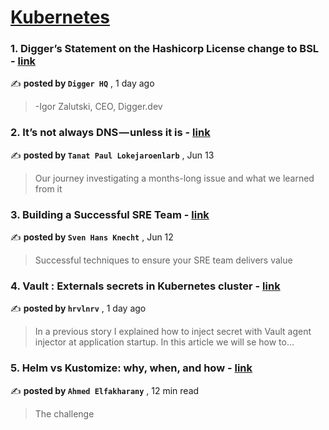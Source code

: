 
<h1><a href=https://medium.com/tag/kubernetes/recommended target="_blank" rel="noopener noreferrer">Kubernetes</a></h1>
<h3>1. Digger’s Statement on the Hashicorp License change to BSL - <a href=https://medium.com/@DiggerHQ/diggers-statement-on-the-hashicorp-license-change-to-bsl-983bf184e7d7?source=tag_recommended_feed---------0-84----------kubernetes----------dee4f5d1_e28e_40e4_b4d6_7b1385fd63e6------- target="_blank" rel="noopener noreferrer">link</a></h3>

✍️ **posted by `Digger HQ`** <date> , 1 day ago</date>

<blockquote>-Igor Zalutski, CEO, Digger.dev</blockquote>

<h3>2. It’s not always DNS — unless it is - <a href=https://medium.com/adevinta-tech-blog/its-not-always-dns-unless-it-is-16858df17d3f?source=tag_recommended_feed---------1-107----------kubernetes----------dee4f5d1_e28e_40e4_b4d6_7b1385fd63e6------- target="_blank" rel="noopener noreferrer">link</a></h3>

✍️ **posted by `Tanat Paul Lokejaroenlarb`** <date> , Jun 13</date>

<blockquote>Our journey investigating a months-long issue and what we learned from it</blockquote>

<h3>3. Building a Successful SRE Team - <a href=https://medium.com/@hans.knechtions/building-a-successful-sre-team-283232bc2694?source=tag_recommended_feed---------2-85----------kubernetes----------dee4f5d1_e28e_40e4_b4d6_7b1385fd63e6------- target="_blank" rel="noopener noreferrer">link</a></h3>

✍️ **posted by `Sven Hans Knecht`** <date> , Jun 12</date>

<blockquote>Successful techniques to ensure your SRE team delivers value</blockquote>

<h3>4. Vault : Externals secrets in Kubernetes cluster - <a href=https://medium.com/@verove.clement/vault-externals-secrets-in-kubernetes-cluster-407f251a5e89?source=tag_recommended_feed---------3-84----------kubernetes----------dee4f5d1_e28e_40e4_b4d6_7b1385fd63e6------- target="_blank" rel="noopener noreferrer">link</a></h3>

✍️ **posted by `hrvlnrv`** <date> , 1 day ago</date>

<blockquote>In a previous story I explained how to inject secret with Vault agent injector at application startup. In this article we will se how to…</blockquote>

<h3>5. Helm vs Kustomize: why, when, and how - <a href=https://medium.com/@elfakharany/helm-vs-kustomize-why-when-and-how-5d5ba0f80234?source=tag_recommended_feed---------4-107----------kubernetes----------dee4f5d1_e28e_40e4_b4d6_7b1385fd63e6------- target="_blank" rel="noopener noreferrer">link</a></h3>

✍️ **posted by `Ahmed Elfakharany`** <date> , 12 min read</date>

<blockquote>The challenge</blockquote>

